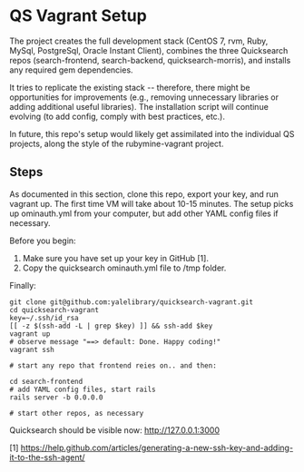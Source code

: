 # QS Vagrant Setup

The project creates the full development stack (CentOS 7, rvm, Ruby, MySql, PostgreSql, Oracle Instant Client), combines the three Quicksearch repos (search-frontend,
search-backend, quicksearch-morris), and installs any required gem dependencies.

It tries to replicate the existing stack -- therefore, there might be opportunities for improvements (e.g., removing unnecessary libraries or adding additional useful libraries). The installation script will continue evolving (to add config, comply with best practices, etc.). 

In future, this repo's setup would likely get assimilated into the individual QS projects, along the style of the rubymine-vagrant project. 


## Steps

As documented in this section, clone this repo, export your key, and run vagrant up. The first time VM will take about 10-15 minutes. The setup picks up ominauth.yml from your computer, but add other YAML config files if necessary.

Before you begin:

1. Make sure you have set up your key in GitHub [1].
2. Copy the quicksearch ominauth.yml file to /tmp folder. 

Finally:

```
git clone git@github.com:yalelibrary/quicksearch-vagrant.git
cd quicksearch-vagrant
key=~/.ssh/id_rsa
[[ -z $(ssh-add -L | grep $key) ]] && ssh-add $key
vagrant up
# observe message "==> default: Done. Happy coding!"
vagrant ssh

# start any repo that frontend reies on.. and then:

cd search-frontend
# add YAML config files, start rails
rails server -b 0.0.0.0

# start other repos, as necessary
```
Quicksearch should be visible now: http://127.0.0.1:3000

[1] https://help.github.com/articles/generating-a-new-ssh-key-and-adding-it-to-the-ssh-agent/
